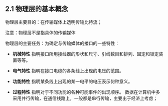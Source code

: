 ## 2.1 物理层的基本概念

物理层主要目的：在传输媒体上透明传输比特流；

注意：物理层不是指具体的传输媒体 

物理层的主要任务：为确定与传输媒体的接口的一些特性：

- **机械特性** 指明接口所用接线器的形状和尺寸、引线数目和排列、固定和锁定装置等等。

- **电气特性** 指明在接口电缆的各条线上出现的电压的范围。

- **功能特性** 指明某条线上出现的某一电平的电压表示何种意义。

- **过程特性** 指明对于不同功能的各种可能事件的出现顺序。
数据在计算机中多采用并行传输，在通信线路上，一般都是串行传输，主要出于经济上考虑； 